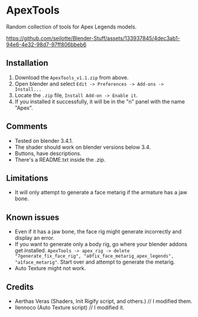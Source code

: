 # ApexTools

Random collection of tools for Apex Legends models.

https://github.com/seilotte/Blender-Stuff/assets/133937845/4dec3ab1-94e6-4e32-98d7-97ff806bbeb6

## Installation
1. Download the `ApexTools_v1.1.zip` from above.
1. Open blender and select `Edit -> Preferences -> Add-ons -> Install...`
1. Locate the `.zip` file, `Install Add-on -> Enable it`.
1. If you installed it successfully, it will be in the "n" panel with the name "Apex".

## Comments
- Tested on blender 3.4.1.
- The shader should work on blender versions below 3.4.
- Buttons, have descriptions.
- There's a README.txt inside the .zip.

## Limitations
- It will only attempt to generate a face metarig if the armature has a jaw bone.

## Known issues
- Even if it has a jaw bone, the face rig might generate incorrectly and display an error.
- If you want to generate only a body rig, go where your blender addons get installed. `ApexTools -> apex_rig -> delete "7generate_fix_face_rig", "a0fix_face_metarig_apex_legends", "a1face_metarig"`. Start over and attempt to generate the metarig.
- Auto Texture might not work.

## Credits
- Aerthas Veras (Shaders, Init Rigify script, and others.) // I modified them.
- llennoco (Auto Texture script) // I modified it.
